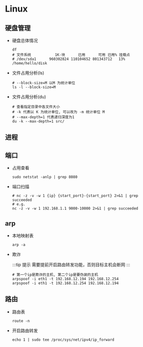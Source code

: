 # Linux

## 硬盘管理

- 硬盘总体情况

	```shell
	df
	# 文件系统           1K-块      已用      可用 已用% 挂载点
	# /dev/sda1      960302824 110104652 801343712   13% /home/hello/disk
	```

- 文件占用分析(ls)

	```shell
	# --block-size=M 以M 为统计单位
	ls -l --block-size=M
	```

- 文件占用分析(du)

	```shell
	# 查看指定目录中各文件大小
	# -k 代表以 K 为统计单位, 可以改为 -m 统计单位 M 
	# --max-depth=1 代表递归深度为1
	du -k --max-depth=1 src/
	```

## 进程

## 端口

- 占用查看

	```shell
	sudo netstat -anlp | grep 8080
	```

- 端口扫描

	```shell
	# nc -z -v -w 1 {ip} {start_port}-{start_port} 2>&1 | grep succeeded 
	# e.g.
	nc -z -v -w 1 192.168.1.1 9000-10000 2>&1 | grep succeeded
	```
## arp

- 本地映射表

	```shell
	arp -a
	```

- 欺诈

	:::tip 提示
	需要提前开启路由转发功能，否则目标主机会断网
	:::

	```shell
	# 第一个ip是欺诈的主机, 第二个ip是要伪装的主机
	arpspoof -i eth1 -t 192.168.12.194 192.168.12.254
	arpspoof -i eth1 -t 192.168.12.254 192.168.12.194
	```

## 路由

- 路由表

	```shell
	route -n
	```

- 开启路由转发

	```shell
	echo 1 | sudo tee /proc/sys/net/ipv4/ip_forward
	```
